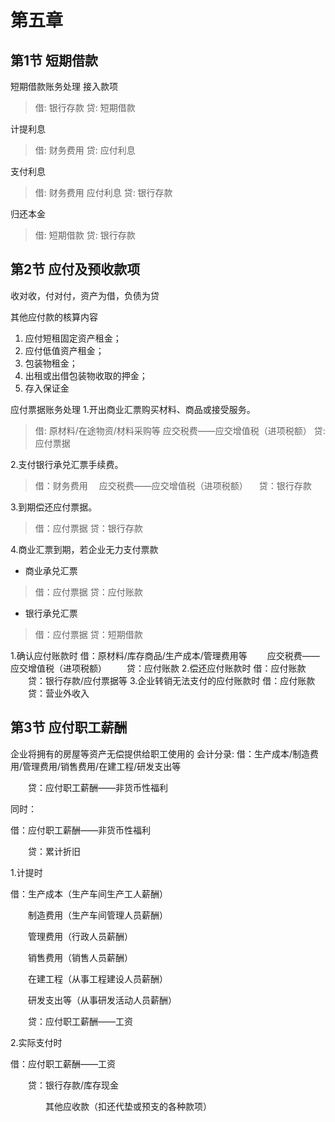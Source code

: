 # 第五章
## 第1节 短期借款

短期借款账务处理
接入款项
 > 借: 银行存款
 > 	贷: 短期借款
 
计提利息
 > 借: 财务费用
 > 	贷: 应付利息

支付利息
 > 借:  财务费用
 > 	应付利息
 > 	贷: 银行存款

归还本金
 > 借: 短期借款
 > 	贷: 银行存款
 


## 第2节 应付及预收款项

收对收，付对付，资产为借，负债为贷

其他应付款的核算内容
 1. 应付短租固定资产租金；
 2. 应付低值资产租金；
 3. 包装物租金；
 4. 出租或出借包装物收取的押金；
 5. 存入保证金

应付票据账务处理
 1.开出商业汇票购买材料、商品或接受服务。
 > 借: 原材料/在途物资/材料采购等
		应交税费——应交增值税（进项税额）
		贷: 应付票据

 2.支付银行承兑汇票手续费。
 > 借：财务费用
	 应交税费——应交增值税（进项税额）
	 贷：银行存款

 3.到期偿还应付票据。
 > 借：应付票据
		贷：银行存款

 4.商业汇票到期，若企业无力支付票款
  - 商业承兑汇票
  > 借：应付票据
		 贷：应付账款

  - 银行承兑汇票
  > 借：应付票据
		贷：短期借款

1.确认应付账款时
借：原材料/库存商品/生产成本/管理费用等
  应交税费——应交增值税（进项税额）
  贷：应付账款
2.偿还应付账款时
借：应付账款
  贷：银行存款/应付票据等
3.企业转销无法支付的应付账款时
借：应付账款
  贷：营业外收入

## 第3节 应付职工薪酬

企业将拥有的房屋等资产无偿提供给职工使用的
会计分录:
借：生产成本/制造费用/管理费用/销售费用/在建工程/研发支出等

　　贷：应付职工薪酬——非货币性福利

同时：

借：应付职工薪酬——非货币性福利

　　贷：累计折旧


1.计提时

借：生产成本（生产车间生产工人薪酬）

  制造费用（生产车间管理人员薪酬）

  管理费用（行政人员薪酬）

  销售费用（销售人员薪酬）

  在建工程（从事工程建设人员薪酬）

  研发支出等（从事研发活动人员薪酬）

  贷：应付职工薪酬——工资

2.实际支付时

借：应付职工薪酬——工资

  贷：银行存款/库存现金

    其他应收款（扣还代垫或预支的各种款项）
